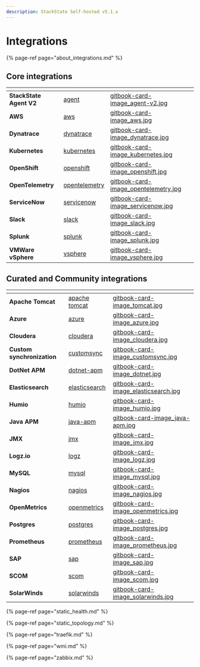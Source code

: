 ```yaml
---
description: StackState Self-hosted v5.1.x 
---
```


# Integrations

{% page-ref page="about_integrations.md" %}

## Core integrations

<table data-view="cards">
    <thead>
        <tr>
            <th></th>
            <th data-hidden data-card-target data-type="content-ref"></th>
            <th data-hidden data-card-cover data-type="files"></th>
        </tr>
    </thead>
    <tbody>
        <tr>
            <td><strong>StackState Agent V2</strong></td>
            <td><a href="/stackpacks/integrations/agent.md">agent</a></td>
            <td><a href="/.gitbook/assets/gitbook-card-image_agent-v2.jpg">gitbook-card-image_agent-v2.jpg</a></td>
        </tr>
        <tr>
            <td><strong>AWS</strong></td>
            <td><a href="/stackpacks/integrations/aws/">aws</a></td>
            <td><a href="/.gitbook/assets/gitbook-card-image_aws.jpg">gitbook-card-image_aws.jpg</a></td>
        </tr>
        <tr>
            <td><strong>Dynatrace</strong></td>
            <td><a href="/stackpacks/integrations/dynatrace.md">dynatrace</a></td>
            <td><a href="/.gitbook/assets/gitbook-card-image_dynatrace.jpg">gitbook-card-image_dynatrace.jpg</a></td>
        </tr>
        <tr>
            <td><strong>Kubernetes</strong></td>
            <td><a href="/stackpacks/integrations/kubernetes.md">kubernetes</a></td>
            <td><a href="/.gitbook/assets/gitbook-card-image_kubernetes.jpg">gitbook-card-image_kubernetes.jpg</a></td>
        </tr>
        <tr>
            <td><strong>OpenShift</strong></td>
            <td><a href="/stackpacks/integrations/openshift.md">openshift</a></td>
            <td><a href="/.gitbook/assets/gitbook-card-image_openshift.jpg">gitbook-card-image_openshift.jpg</a></td>
        </tr>
        <tr>
            <td><strong>OpenTelemetry</strong></td>
            <td><a href="/stackpacks/integrations/opentelemetry">opentelemetry</a></td>
            <td><a href="/.gitbook/assets/gitbook-card-image_opentelemetry.jpg">gitbook-card-image_opentelemetry.jpg</a></td>
        </tr>
        <tr>
            <td><strong>ServiceNow</strong></td>
            <td><a href="/stackpacks/integrations/servicenow.md">servicenow</a></td>
            <td><a href="/.gitbook/assets/gitbook-card-image_servicenow.jpg">gitbook-card-image_servicenow.jpg</a></td>
        </tr>
        <tr>
            <td><strong>Slack</strong></td>
            <td><a href="/stackpacks/integrations/slack.md">slack</a></td>
            <td><a href="/.gitbook/assets/gitbook-card-image_slack.jpg">gitbook-card-image_slack.jpg</a></td>
        </tr>
        <tr>
            <td><strong>Splunk</strong></td>
            <td><a href="/stackpacks/integrations/splunk/">splunk</a></td>
            <td><a href="/.gitbook/assets/gitbook-card-image_splunk.jpg">gitbook-card-image_splunk.jpg</a></td>
        </tr>
        <tr>
            <td><strong>VMWare vSphere</strong></td>
            <td><a href="/stackpacks/integrations/vsphere.md">vsphere</a></td>
            <td><a href="/.gitbook/assets/gitbook-card-image_vsphere.jpg">gitbook-card-image_vsphere.jpg</a></td>
        </tr>
    </tbody>
</table>


## Curated and Community integrations

<table data-view="cards">
    <thead>
        <tr>
            <th></th>
            <th data-hidden data-card-target data-type="content-ref"></th>
            <th data-hidden data-card-cover data-type="files"></th>
        </tr>
    </thead>
    <tbody>
        <tr>
            <td><strong>Apache Tomcat</strong></td>
            <td><a href="/stackpacks/integrations/apache-tomcat.md">apache tomcat</a></td>
            <td><a href="/.gitbook/assets/gitbook-card-image_tomcat.jpg">gitbook-card-image_tomcat.jpg</a></td>
        </tr>
        <tr>
            <td><strong>Azure</strong></td>
            <td><a href="/stackpacks/integrations/azure.md">azure</a></td>
            <td><a href="/.gitbook/assets/gitbook-card-image_azure.jpg">gitbook-card-image_azure.jpg</a></td>
        </tr>
        <tr>
            <td><strong>Cloudera</strong></td>
            <td><a href="/stackpacks/integrations/cloudera.md">cloudera</a></td>
            <td><a href="/.gitbook/assets/gitbook-card-image_cloudera.jpg">gitbook-card-image_cloudera.jpg</a></td>
        </tr>
        <tr>
            <td><strong>Custom synchronization</strong></td>
            <td><a href="/stackpacks/integrations/customsync.md">customsync</a></td>
            <td><a href="/.gitbook/assets/gitbook-card-image_customsync.jpg">gitbook-card-image_customsync.jpg</a></td>
        </tr>
        <tr>
            <td><strong>DotNet APM</strong></td>
            <td><a href="/stackpacks/integrations/dotnet-apm.md">dotnet-apm</a></td>
            <td><a href="/.gitbook/assets/gitbook-card-image_dotnet.jpg">gitbook-card-image_dotnet.jpg</a></td>
        </tr>
        <tr>
            <td><strong>Elasticsearch</strong></td>
            <td><a href="/stackpacks/integrations/elasticsearch.md">elasticsearch</a></td>
            <td><a href="/.gitbook/assets/gitbook-card-image_elasticsearch.jpg">gitbook-card-image_elasticsearch.jpg</a></td>
        </tr>
        <tr>
            <td><strong>Humio</strong></td>
            <td><a href="/stackpacks/integrations/humio.md">humio</a></td>
            <td><a href="/.gitbook/assets/gitbook-card-image_humio.jpg">gitbook-card-image_humio.jpg</a></td>
        </tr>
        <tr>
            <td><strong>Java APM</strong></td>
            <td><a href="/stackpacks/integrations/java-apm.md">java-apm</a></td>
            <td><a href="/.gitbook/assets/gitbook-card-image_java-apm.jpg">gitbook-card-image_java-apm.jpg</a></td>
        </tr>
        <tr>
            <td><strong>JMX</strong></td>
            <td><a href="/stackpacks/integrations/jmx.md">jmx</a></td>
            <td><a href="/.gitbook/assets/gitbook-card-image_jmx.jpg">gitbook-card-image_jmx.jpg</a></td>
        </tr>
        <tr>
            <td><strong>Logz.io</strong></td>
            <td><a href="/stackpacks/integrations/logz.md">logz</a></td>
            <td><a href="/.gitbook/assets/gitbook-card-image_logz.jpg">gitbook-card-image_logz.jpg</a></td>
        </tr>
        <tr>
            <td><strong>MySQL</strong></td>
            <td><a href="/stackpacks/integrations/mysql.md">mysql</a></td>
            <td><a href="/.gitbook/assets/gitbook-card-image_mysql.jpg">gitbook-card-image_mysql.jpg</a></td>
        </tr>
        <tr>
            <td><strong>Nagios</strong></td>
            <td><a href="/stackpacks/integrations/nagios.md">nagios</a></td>
            <td><a href="/.gitbook/assets/gitbook-card-image_nagios.jpg">gitbook-card-image_nagios.jpg</a></td>
        </tr>
        <tr>
            <td><strong>OpenMetrics</strong></td>
            <td><a href="/stackpacks/integrations/openmetrics.md">openmetrics</a></td>
            <td><a href="/.gitbook/assets/gitbook-card-image_openmetrics.jpg">gitbook-card-image_openmetrics.jpg</a></td>
        </tr>
        <tr>
            <td><strong>Postgres</strong></td>
            <td><a href="/stackpacks/integrations/postgres.md">postgres</a></td>
            <td><a href="/.gitbook/assets/gitbook-card-image_postgres.jpg">gitbook-card-image_postgres.jpg</a></td>
        </tr>
        <tr>
            <td><strong>Prometheus</strong></td>
            <td><a href="/stackpacks/integrations/prometheus.md">prometheus</a></td>
            <td><a href="/.gitbook/assets/gitbook-card-image_prometheus.jpg">gitbook-card-image_prometheus.jpg</a></td>
        </tr>
        <tr>
            <td><strong>SAP</strong></td>
            <td><a href="/stackpacks/integrations/sap.md">sap</a></td>
            <td><a href="/.gitbook/assets/gitbook-card-image_sap.jpg">gitbook-card-image_sap.jpg</a></td>
        </tr>
        <tr>
            <td><strong>SCOM</strong></td>
            <td><a href="/stackpacks/integrations/scom.md">scom</a></td>
            <td><a href="/.gitbook/assets/gitbook-card-image_scom.jpg">gitbook-card-image_scom.jpg</a></td>
        </tr>
        <tr>
            <td><strong>SolarWinds</strong></td>
            <td><a href="/stackpacks/integrations/solarwinds.md">solarwinds</a></td>
            <td><a href="/.gitbook/assets/gitbook-card-image_solarwinds.jpg">gitbook-card-image_solarwinds.jpg</a></td>
        </tr>
    </tbody>
</table>

{% page-ref page="static_health.md" %}

{% page-ref page="static_topology.md" %}

{% page-ref page="traefik.md" %}

{% page-ref page="wmi.md" %}

{% page-ref page="zabbix.md" %}